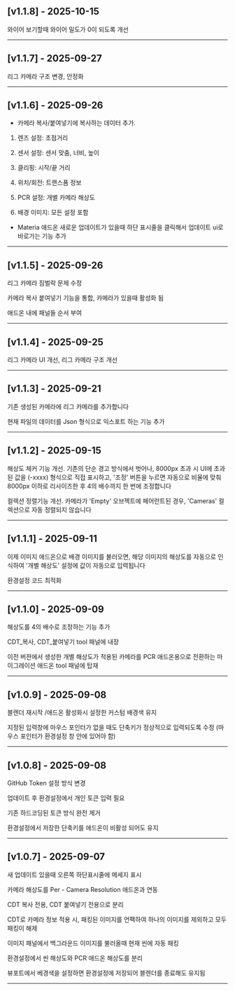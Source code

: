 ## [v1.1.8] - 2025-10-15

와이어 보기할때 와이어 밀도가 0이 되도록 개선

---

## [v1.1.7] - 2025-09-27

리그 카메라 구조 변경, 안정화

---

## [v1.1.6] - 2025-09-26

- 카메라 복사/붙여넣기에 복사하는 데이터 추가.

1. 렌즈 설정: 초점거리

2. 센서 설정: 센서 맞춤, 너비, 높이

3. 클리핑: 시작/끝 거리

4. 위치/회전: 트랜스폼 정보

5. PCR 설정: 개별 카메라 해상도

6. 배경 이미지: 모든 설정 포함

- Materia 애드온 새로운 업데이트가 있을때 하단 표시줄을 클릭해서 업데이트 ui로 바로가는 기능 추가

---

## [v1.1.5] - 2025-09-26

리그 카메라 짐벌락 문제 수정

카메라 복사 붙여넣기 기능을 통합, 카메라가 있을때 활성화 됨

애드온 내에 패널들 순서 부여










---

## [v1.1.4] - 2025-09-25

리그 카메라 UI 개선, 리그 카메라 구조 개선

---

## [v1.1.3] - 2025-09-21

기존 생성된 카메라에 리그 카메라를 추가합니다

현재 파일의 데이터를 Json 형식으로 익스포트 하는 기능 추가

---

## [v1.1.2] - 2025-09-15

해상도 체커 기능 개선. 기존의 단순 경고 방식에서 벗어나, 8000px 초과 시 UI에 초과된 값을 (-xxxx) 형식으로 직접 표시하고, '조정' 버튼을 누르면 자동으로 비율에 맞춰 8000px 이하로 리사이즈한 후 4의 배수까지 한 번에 조정합니다

컬렉션 정렬기능 개선. 카메라가 'Empty' 오브젝트에 페어런트된 경우, 'Cameras' 컬렉션으로 자동 정렬되지 않습니다





---

## [v1.1.1] - 2025-09-11

이제 이미지 애드온으로 배경 이미지를 불러오면, 해당 이미지의 해상도를 자동으로 인식하여 '개별 해상도' 설정에 값이 자동으로 입력됩니다

환경설정 코드 최적화



---

## [v1.1.0] - 2025-09-09

해상도를 4의 배수로 조정하는 기능 추가

CDT_복사,  CDT_붙여넣기 tool 패널에 내장

이전 버젼에서 생성한 개별 해상도가 적용된 카메라를 PCR 애드온용으로 전환하는 마이그레이션 애드온 tool 패널에 탑재

---

## [v1.0.9] - 2025-09-08

블렌더 재시작 /애드온 활성화시 설정한 커스텀 배경색 유지

지정된 입력창에 마우스 포인터가 없을 때도 단축키가 정상적으로 입력되도록 수정
(마우스 포인터가 환경설정 창 안에 있어야 함)

---


## [v1.0.8] - 2025-09-08

GitHub Token 설정 방식 변경

업데이트 후 환경설정에서 개인 토큰 입력 필요

기존 하드코딩된 토큰 방식 완전 제거

환경설정에서 저장한 단축키를 애드온이 비활성 되어도 유지

---

## [v1.0.7] - 2025-09-07

새 업데이트 있을때 오른쪽 하단표시줄에 메세지 표시

카메라 해상도를 Per - Camera Resolution 애드온과 연동

CDT 복사 전용, CDT 붙여넣기 전용으로 분리

CDT로 카메라 정보 적용 시, 패킹된 이미지를 언팩하여 하나의 이미지를 제외하고 모두 패킹이 해제

이미지 패널에서 백그라운드 이미지를 불러올때 현재 씬에 자동 패킹

환경설정에서 씬 해상도와 PCR 애드온 해상도를 분리

뷰포트에서 베경색을 설정하면 환경설정에 저장되어 블렌더를 종료해도 유지됨

---









